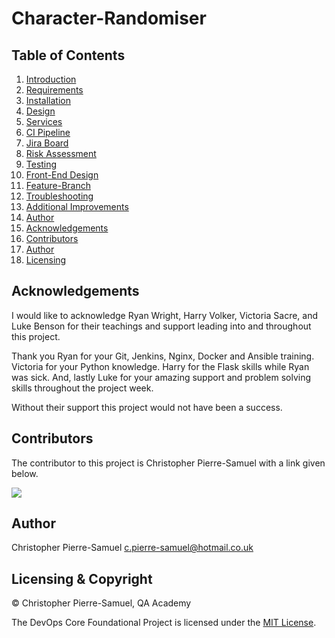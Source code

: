 # Character-Randomiser

## Table of Contents
1. [Introduction](#header)
2. [Requirements](#header)
3. [Installation](#header)
4. [Design](#header)
19. [Services](header)
16. [CI Pipeline](#header)
7. [Jira Board](#header)
10. [Risk Assessment](#header)
9. [Testing](#header)
17. [Front-End Design](#header)
18. [Feature-Branch](#header)
5. [Troubleshooting](#header)
6. [Additional Improvements](#header)
11. [Author](#header)
12. [Acknowledgements](#header)
13. [Contributors](#header)
14. [Author](#header)
15. [Licensing](#header)




## Acknowledgements<a name= "header12"></a>
[//]: # "Acknowledge contributors to the project; Victoria, Ryan, Harry etc."

I would like to acknowledge Ryan Wright, Harry Volker, Victoria Sacre, and Luke Benson for their teachings and support leading into and throughout this project.

Thank you Ryan for your Git, Jenkins, Nginx, Docker and Ansible training. Victoria for your Python knowledge. Harry for the Flask skills while Ryan was sick. And, lastly Luke for your amazing support and problem solving skills throughout the project week.

Without their support this project would not have been a success.

## Contributors<a name= "header"></a>

The contributor to this project is Christopher Pierre-Samuel with a link given below. 

<a href="https://github.com/YoungAspirations/QA-Projects/graphs/contributors">
  <img src="https://contrib.rocks/image?repo=YoungAspirations/QA-Projects" />
</a>

## Author<a name= "header"></a>

Christopher Pierre-Samuel <c.pierre-samuel@hotmail.co.uk> 

## Licensing & Copyright<a name= "header"></a>

© Christopher Pierre-Samuel, QA Academy

The DevOps Core Foundational Project is licensed under the [MIT License](LICENSE).